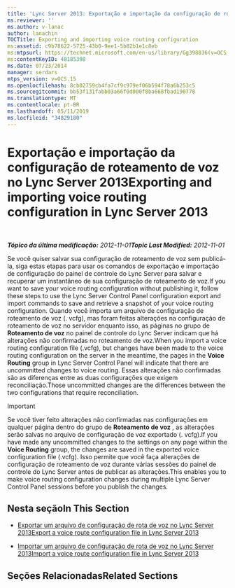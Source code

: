 ```yaml
---
title: 'Lync Server 2013: Exportação e importação da configuração de roteamento de voz'
ms.reviewer: ''
ms.author: v-lanac
author: lanachin
TOCTitle: Exporting and importing voice routing configuration
ms:assetid: c9b78622-5725-43b0-9ee1-5b82b1e1c8eb
ms:mtpsurl: https://technet.microsoft.com/en-us/library/Gg398836(v=OCS.15)
ms:contentKeyID: 48185398
ms.date: 07/23/2014
manager: serdars
mtps_version: v=OCS.15
ms.openlocfilehash: 8cb02759cb4fa7cf9c979ef06b594f78a6b253c5
ms.sourcegitcommit: bb53f131fabb03a66f0d000f8ba668fbad190778
ms.translationtype: MT
ms.contentlocale: pt-BR
ms.lasthandoff: 05/11/2019
ms.locfileid: "34829180"
---
```

<div data-xmlns="http://www.w3.org/1999/xhtml">

<div class="topic" data-xmlns="http://www.w3.org/1999/xhtml" data-msxsl="urn:schemas-microsoft-com:xslt" data-cs="http://msdn.microsoft.com/en-us/">

<div data-asp="http://msdn2.microsoft.com/asp">

# <a name="exporting-and-importing-voice-routing-configuration-in-lync-server-2013"></a><span data-ttu-id="cf095-102">Exportação e importação da configuração de roteamento de voz no Lync Server 2013</span><span class="sxs-lookup"><span data-stu-id="cf095-102">Exporting and importing voice routing configuration in Lync Server 2013</span></span>

</div>

<div id="mainSection">

<div id="mainBody">

<span> </span>

<span data-ttu-id="cf095-103">_**Tópico da última modificação:** 2012-11-01_</span><span class="sxs-lookup"><span data-stu-id="cf095-103">_**Topic Last Modified:** 2012-11-01_</span></span>

<span data-ttu-id="cf095-104">Se você quiser salvar sua configuração de roteamento de voz sem publicá-la, siga estas etapas para usar os comandos de exportação e importação de configuração do painel de controle do Lync Server para salvar e recuperar um instantâneo de sua configuração de roteamento de voz.</span><span class="sxs-lookup"><span data-stu-id="cf095-104">If you want to save your voice routing configuration without publishing it, follow these steps to use the Lync Server Control Panel configuration export and import commands to save and retrieve a snapshot of your voice routing configuration.</span></span> <span data-ttu-id="cf095-105">Quando você importa um arquivo de configuração de roteamento de voz (. vcfg), mas foram feitas alterações na configuração de roteamento de voz no servidor enquanto isso, as páginas no grupo de **Roteamento de voz** no painel de controle do Lync Server indicam que há alterações não confirmadas no roteamento de voz.</span><span class="sxs-lookup"><span data-stu-id="cf095-105">When you import a voice routing configuration file (.vcfg), but changes have been made to the voice routing configuration on the server in the meantime, the pages in the **Voice Routing** group in Lync Server Control Panel will indicate that there are uncommitted changes to voice routing.</span></span> <span data-ttu-id="cf095-106">Essas alterações não confirmadas são as diferenças entre as duas configurações que exigem reconciliação.</span><span class="sxs-lookup"><span data-stu-id="cf095-106">Those uncommitted changes are the differences between the two configurations that require reconciliation.</span></span>

<div>


> [!IMPORTANT]  
> <span data-ttu-id="cf095-107">Se você tiver feito alterações não confirmadas nas configurações em qualquer página dentro do grupo de <STRONG>Roteamento de voz</STRONG> , as alterações serão salvas no arquivo de configuração de voz exportado (. vcfg).</span><span class="sxs-lookup"><span data-stu-id="cf095-107">If you have made any uncommitted changes to the settings on any page within the <STRONG>Voice Routing</STRONG> group, the changes are saved in the exported voice configuration file (.vcfg).</span></span> <span data-ttu-id="cf095-108">Isso permite que você faça alterações de configuração de roteamento de voz durante várias sessões do painel de controle do Lync Server antes de publicar as alterações.</span><span class="sxs-lookup"><span data-stu-id="cf095-108">This enables you to make voice routing configuration changes during multiple Lync Server Control Panel sessions before you publish the changes.</span></span>



</div>

<div>

## <a name="in-this-section"></a><span data-ttu-id="cf095-109">Nesta seção</span><span class="sxs-lookup"><span data-stu-id="cf095-109">In This Section</span></span>

  - [<span data-ttu-id="cf095-110">Exportar um arquivo de configuração de rota de voz no Lync Server 2013</span><span class="sxs-lookup"><span data-stu-id="cf095-110">Export a voice route configuration file in Lync Server 2013</span></span>](lync-server-2013-export-a-voice-route-configuration-file.md)

  - [<span data-ttu-id="cf095-111">Importar um arquivo de configuração de rota de voz no Lync Server 2013</span><span class="sxs-lookup"><span data-stu-id="cf095-111">Import a voice route configuration file in Lync Server 2013</span></span>](lync-server-2013-import-a-voice-route-configuration-file.md)

</div>

<div>

## <a name="related-sections"></a><span data-ttu-id="cf095-112">Seções Relacionadas</span><span class="sxs-lookup"><span data-stu-id="cf095-112">Related Sections</span></span>

</div>

</div>

<span> </span>

</div>

</div>

</div>

